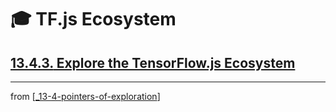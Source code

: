 # 🎓 TF.js Ecosystem

## [**13.4.3.** Explore the TensorFlow.js Ecosystem]()

---
from [[_13-4-pointers-of-exploration]]

[//begin]: # "Autogenerated link references for markdown compatibility"
[_13-4-pointers-of-exploration]: _13-4-pointers-of-exploration.md "🎓 Exploration"
[//end]: # "Autogenerated link references"